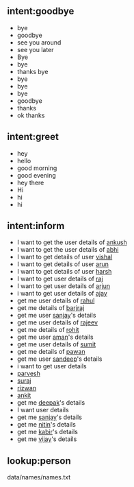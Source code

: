 ## intent:goodbye
- bye
- goodbye
- see you around
- see you later
- Bye
- bye
- thanks bye
- bye
- bye
- bye
- goodbye
- thanks
- ok thanks

## intent:greet
- hey
- hello
- good morning
- good evening
- hey there
- Hi
- hi
- hi

## intent:inform
- I want to get the user details of [ankush](person)
- I want to get the user details of [abhi](person)
- I want to get details of user [vishal](person)
- I want to get details of user [arun](person)
- I want to get details of user [harsh](person)
- I want to get user details of [raj](person)
- I want to get user details of [arjun](person)
- i want to get user details of [ajay](person)
- get me user details of [rahul](person)
- get me details of [barjraj](person)
- get me user [sanjay](person)'s details
- get me user details of [rajeev](person)
- get me details of [rohit](person)
- get me user [aman](person)'s details
- get me user details of [sumit](person)
- get me details of [pawan](person)
- get me user [sandeep](person)'s details
- i want to get user details
- [parvesh](person)
- [suraj](person)
- [rizwan](person)
- [ankit](person)
- get me [deepak](person)'s details
- I want user details
- get me [sanjay](person)'s details
- get me [nitin](person)'s details
- get me [kabir](person)'s details
- get me [vijay](person)'s details

## lookup:person
data/names/names.txt
